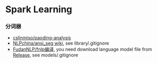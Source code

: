 # Spark Learning

### 分词器
- [cslinmiso/paoding-analysis](https://github.com/cslinmiso/paoding-analysis)
- [NLPchina/ansj_seg wiki](https://github.com/NLPchina/ansj_seg/wiki), see library/.gitignore
- [FudanNLP/fnlp编译](https://github.com/FudanNLP/fnlp/wiki/quicktutorial), you need download language model file from [Release](https://github.com/xpqiu/fnlp/releases), see models/.gitignore